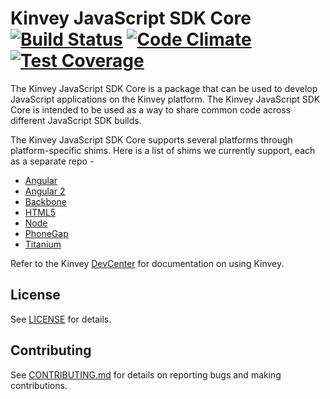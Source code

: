 # Kinvey JavaScript SDK Core [![Build Status](https://travis-ci.org/Kinvey/javascript-sdk-core.svg?branch=develop)](https://travis-ci.org/Kinvey/javascript-sdk-core) [![Code Climate](https://codeclimate.com/github/Kinvey/javascript-sdk-core/badges/gpa.svg)](https://codeclimate.com/github/Kinvey/javascript-sdk-core) [![Test Coverage](https://codeclimate.com/github/Kinvey/javascript-sdk-core/badges/coverage.svg)](https://codeclimate.com/github/Kinvey/javascript-sdk-core/coverage)
The Kinvey JavaScript SDK Core is a package that can be used to develop JavaScript applications on the Kinvey platform. The Kinvey JavaScript SDK Core is intended to be used as a way to share common code across different JavaScript SDK builds.

The Kinvey JavaScript SDK Core supports several platforms through platform-specific shims. Here is a list of shims we currently support, each as a separate repo -

* [Angular](https://github.com/Kinvey/angular-sdk)
* [Angular 2](https://github.com/Kinvey/angular2-sdk)
* [Backbone](https://github.com/Kinvey/backbone-sdk)
* [HTML5](https://github.com/Kinvey/html5-sdk)
* [Node](https://github.com/Kinvey/kinvey-nodejs)
* [PhoneGap](https://github.com/Kinvey/phonegap-sdk)
* [Titanium](https://github.com/Kinvey/titanium-sdk)

Refer to the Kinvey [DevCenter](http://devcenter.kinvey.com/) for documentation on using Kinvey.

## License
See [LICENSE](LICENSE) for details.

## Contributing
See [CONTRIBUTING.md](CONTRIBUTING.md) for details on reporting bugs and making contributions.
